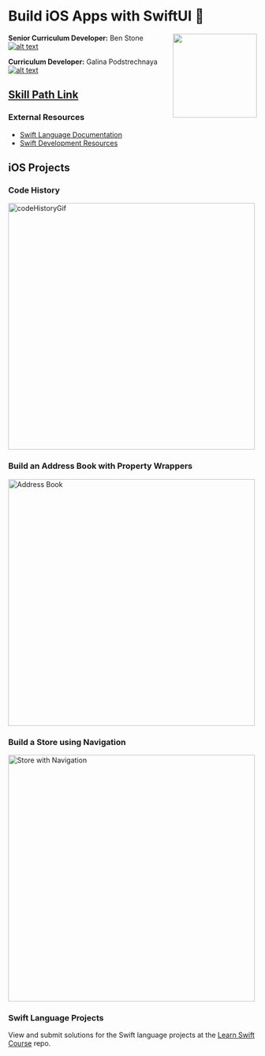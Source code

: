 # Build iOS Apps with SwiftUI 📱

<a href="https://www.codecademy.com" target="_blank"><img src="https://github.com/Codecademy/learn-cpp/blob/master/logo.png" align="right" width=170;></a>

<!-- links to social media icons -->

<!-- icons without padding -->

[1]: http://i.imgur.com/wWzX9uB.png (twitter icon without padding)
[2]: http://i.imgur.com/9I6NRUm.png (github icon without padding)
[3]: http://i.imgur.com/fep1WsG.png (facebook icon without padding)
[4]: http://i.imgur.com/VlgBKQ9.png (google plus icon without padding)
[5]: http://i.imgur.com/jDRp47c.png (tumblr icon without padding)
[6]: http://i.imgur.com/Vvy3Kru.png (dribbble icon without padding)

<!-- links to social media accounts -->

[2.3]: https://github.com/benstone1

[2.4]: http://www.github.com/galinap684

    
**Senior Curriculum Developer:** Ben Stone [![alt text][2]][2.3]

**Curriculum Developer:** Galina Podstrechnaya [![alt text][2]][2.4]

## [Skill Path Link](https://www.codecademy.com/learn/paths/build-ios-apps-with-swiftui) ##



### External Resources ###

- [Swift Language Documentation](https://swift.org/documentation/)
- [Swift Development Resources](https://developer.apple.com/swift/resources/)

## iOS Projects

### Code History

<img src="https://static-assets.codecademy.com/Paths/ios-skill-path/code-history-project/codeHistoryFinal.gif" alt="codeHistoryGif" height="500"/>

### Build an Address Book with Property Wrappers

<img src="https://static-assets.codecademy.com/Paths/ios-skill-path/property-wrappers-and-binding-article/address-book-final.gif" alt="Address Book" height="500"/>

### Build a Store using Navigation

<img src="https://static-assets.codecademy.com/Paths/ios-skill-path/intro-to-navigation-swiftui/6-navigation-add-multiple-items.gif" alt="Store with Navigation" height="500"/>


### Swift Language Projects

View and submit solutions for the Swift language projects at the [Learn Swift Course](https://github.com/Codecademy/learn-swift) repo.
